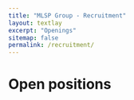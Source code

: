 ```yaml
---
title: "MLSP Group - Recruitment"
layout: textlay
excerpt: "Openings"
sitemap: false
permalink: /recruitment/
---
```


# Open positions
